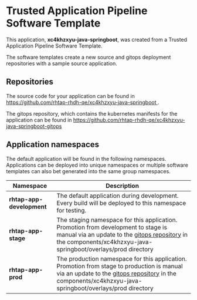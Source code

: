 # Trusted Application Pipeline Software Template

This application, **xc4khzxyu-java-springboot**, was created from a Trusted Application Pipeline Software Template.

The software templates create a new source and gitops deployment repositories with a sample source application. 

## Repositories

The source code for your application can be found in [https://github.com/rhtap-rhdh-qe/xc4khzxyu-java-springboot ](https://github.com/rhtap-rhdh-qe/xc4khzxyu-java-springboot ).
 
The gitops repository, which contains the kubernetes manifests for the application can be found in 
[https://github.com/rhtap-rhdh-qe/xc4khzxyu-java-springboot-gitops ](https://github.com/rhtap-rhdh-qe/xc4khzxyu-java-springboot-gitops ) 

## Application namespaces 

The default application will be found in the following namespaces. Applications can be deployed into unique namespaces or multiple software templates can also bet generated into the same group namespaces.  

|  Namespace   |  Description   |  
| -------- | -------- |   
| **rhtap-app-development** | The default application during development. Every build will be deployed to this namespace for testing. | 
| **rhtap-app-stage** | The staging namespace for this application. Promotion from development to stage is manual via an update to the [gitops repository](https://github.com/rhtap-rhdh-qe/xc4khzxyu-java-springboot-gitops ) in the components/xc4khzxyu-java-springboot/overlays/prod directory |  
| **rhtap-app-prod** | The production namespace for this application. Promotion from stage to production is manual via an update to the [gitops repository](https://github.com/rhtap-rhdh-qe/xc4khzxyu-java-springboot-gitops ) in the components/xc4khzxyu-java-springboot/overlays/prod directory | 